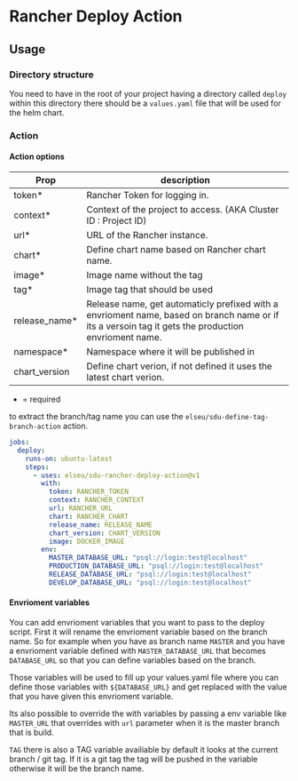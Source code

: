 # Rancher Deploy Action

## Usage

### Directory structure

You need to have in the root of your project having a directory called `deploy` within this directory there should be a `values.yaml` file that will be used for the helm chart.

### Action

#### Action options

| Prop           | description                                                                                                                                         |
| -------------- | --------------------------------------------------------------------------------------------------------------------------------------------------- |
| token\*        | Rancher Token for logging in.                                                                                                                       |
| context\*      | Context of the project to access. (AKA Cluster ID : Project ID)                                                                                     |
| url\*          | URL of the Rancher instance.                                                                                                                        |
| chart\*        | Define chart name based on Rancher chart name.                                                                                                      |
| image\*        | Image name without the tag                                                                                                                          |
| tag\*          | Image tag that should be used                                                                                                                       |
| release_name\* | Release name, get automaticly prefixed with a envrioment name, based on branch name or if its a versoin tag it gets the production envrioment name. |
| namespace\*    | Namespace where it will be published in                                                                                                             |
| chart_version  | Define chart verion, if not defined it uses the latest chart verion.                                                                                |

- = required

to extract the branch/tag name you can use the `elseu/sdu-define-tag-branch-action` action.

```yaml
jobs:
  deploy:
    runs-on: ubuntu-latest
    steps:
      - uses: elseu/sdu-rancher-deploy-action@v1
        with:
          token: RANCHER_TOKEN
          context: RANCHER_CONTEXT
          url: RANCHER_URL
          chart: RANCHER_CHART
          release_name: RELEASE_NAME
          chart_version: CHART_VERSION
          image: DOCKER_IMAGE
        env:
          MASTER_DATABASE_URL: "psql://login:test@localhost"
          PRODUCTION_DATABASE_URL: "psql://login:test@localhost"
          RELEASE_DATABASE_URL: "psql://login:test@localhost"
          DEVELOP_DATABASE_URL: "psql://login:test@localhost"
```

#### Envrioment variables

You can add envrioment variables that you want to pass to the deploy script. First it will rename the envrioment variable based on the branch name. So for example when you have as branch name `MASTER` and you have a envrioment variable defined with `MASTER_DATABASE_URL` that becomes `DATABASE_URL` so that you can define variables based on the branch.

Those variables will be used to fill up your values.yaml file where you can define those variables with `${DATABASE_URL}` and get replaced with the value that you have given this envrioment variable.

Its also possible to override the with variables by passing a env variable like `MASTER_URL` that overrides with `url` parameter when it is the master branch that is build.

`TAG` there is also a TAG variable availiable by default it looks at the current branch / git tag. If it is a git tag the tag will be pushed in the variable otherwise it will be the branch name.
